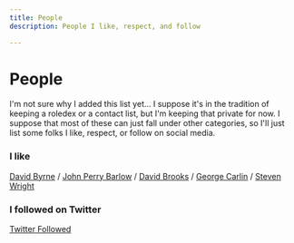 ```yaml
---
title: People
description: People I like, respect, and follow

---
```


# People

I'm not sure why I added this list yet... I suppose it's in the tradition of keeping a roledex or a contact list, but I'm keeping that private for now. I suppose that most of these can just fall under other categories, so I'll just list some folks I like, respect, or follow on social media. 

### I like

[David Byrne](https://en.wikipedia.org/wiki/David_Byrne) /
[John Perry Barlow](https://en.wikipedia.org/wiki/John_Perry_Barlow) /
[David Brooks](<https://en.wikipedia.org/wiki/David_Brooks_(journalist)>) /
[George Carlin](https://en.wikipedia.org/wiki/George_Carlin) /
[Steven Wright](https://en.wikipedia.org/wiki/Steven_Wright)

### I followed on Twitter

[Twitter Followed](tweets_follow)